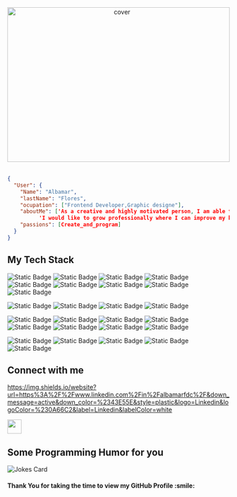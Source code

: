 
<div align="center">
<img width="100%" height = "350px" src="https://res.cloudinary.com/practicaldev/image/fetch/s--Vc2-Zbqg--/c_imagga_scale,f_auto,fl_progressive,h_420,q_auto,w_1000/https://dev-to-uploads.s3.amazonaws.com/i/guhvpoderb4koy6xibqv.png" alt="cover" />
</div>
<br>


```json
{
  "User": {
    "Name": "Albamar",
    "lastName": "Flores",
    "ocupation": ["Frontend Developer,Graphic designe"],
    "aboutMe": ['As a creative and highly motivated person, I am able to adapt to any circumstance'.
          'I would like to grow professionally where I can improve my knowledge and grow professionally day by day'.], 
    "passions": [Create_and_program]
  }
}
```

<h2> My Tech Stack </h2>

![Static Badge](https://img.shields.io/badge/Javascript-%23000000?style=plastic&logo=javaScript&logoColor=%23F7DF1E) ![Static Badge](https://img.shields.io/badge/TypeScript-3178C6?style=plastic&logo=Typescript&logoColor=3178C6&labelColor=white) ![Static Badge](https://img.shields.io/badge/Html5-E34F26?style=plastic&logo=Html5&logoColor=E34F26&labelColor=white) ![Static Badge](https://img.shields.io/badge/React-61DAFB?style=plastic&logo=React&logoColor=61DAFB&labelColor=black) ![Static Badge](https://img.shields.io/badge/Angular-c3002f?style=plastic&logo=Angular&logoColor=c3002f&labelColor=white) ![Static Badge](https://img.shields.io/badge/Next.js-000000?style=plastic&logo=Next.js&logoColor=%23000000&labelColor=white) ![Static Badge](https://img.shields.io/badge/Css3-1572B6?style=plastic&logo=Css3&logoColor=1572B6&labelColor=white) ![Static Badge](https://img.shields.io/badge/Bootstrap-7952B3?style=plastic&logo=Bootstrap&logoColor=%237952B3&labelColor=white) ![Static Badge](https://img.shields.io/badge/TailwindCss-%2306B6D4?style=plastic&logo=Tailwind%20Css&logoColor=%2306B6D4&labelColor=black)

![Static Badge](https://img.shields.io/badge/Node-%23339933?style=plastic&logo=Node.js&logoColor=%23339933&labelColor=black) ![Static Badge](https://img.shields.io/badge/Express-%23000000?style=plastic&logo=Express&logoColor=%23000000&labelColor=white) ![Static Badge](https://img.shields.io/badge/Handlebars-%23000000?style=plastic&logo=Handlebars.js&logoColor=%23000000&labelColor=CC5500) ![Static Badge](https://img.shields.io/badge/pug-%23A86454?style=plastic&logo=Pug&logoColor=%23A86454&labelColor=white)

![Static Badge](https://img.shields.io/badge/Postgresql-%234169E1?style=plastic&logo=postgresql&logoColor=%234169E1&labelColor=black) ![Static Badge](https://img.shields.io/badge/MySQL-%234479A1?style=plastic&logo=MySQL&logoColor=%234479A1&labelColor=white) ![Static Badge](https://img.shields.io/badge/MongoDB-%2347A248?style=plastic&logo=MongoDB&logoColor=%2347A248&labelColor=black) ![Static Badge](https://img.shields.io/badge/Firebase-%23FFCA28?style=plastic&logo=Firebase&logoColor=%23FFCA28&labelColor=black)
![Static Badge](https://img.shields.io/badge/Mongoose-%23880000?style=plastic&logo=Mongoose&logoColor=%23880000&labelColor=white) ![Static Badge](https://img.shields.io/badge/Sequelize-%2352B0E7?style=plastic&logo=sequelize&logoColor=%2352B0E7&labelColor=white)
![Static Badge](https://img.shields.io/badge/Jest-%23C21325?style=plastic&logo=Jest)
![Static Badge](https://img.shields.io/badge/Mocha-%238D6748?style=plastic&logo=Mocha&labelColor=white)


![Static Badge](https://img.shields.io/badge/illustrator-%23300000?style=plastic&logo=adobe%20illustrator&logoColor=%23FF9A00&labelColor=%23300000) ![Static Badge](https://img.shields.io/badge/Photoshop-%23004480?style=plastic&logo=adobe%20photoshop&logoColor=%2331A8FF&labelColor=%23004480) ![Static Badge](https://img.shields.io/badge/Indesign-%23FF3366?style=plastic&logo=adobe%20indesign&logoColor=%23FF3366&labelColor=white) ![Static Badge](https://img.shields.io/badge/Figma-%23FF7362?style=plastic&logo=figma&logoColor=white&labelColor=A158FF)
![Static Badge](https://img.shields.io/badge/markdown-%23000000?style=plastic&logo=markdown)



<h2> Connect with me </h2>



https://img.shields.io/website?url=https%3A%2F%2Fwww.linkedin.com%2Fin%2Falbamarfdc%2F&down_message=active&down_color=%2343E55E&style=plastic&logo=Linkedin&logoColor=%230A66C2&label=Linkedin&labelColor=white


<a href = 'https://albamarflores.vercel.app/'> <img width = '32px' align= 'center' src="https://raw.githubusercontent.com/rahulbanerjee26/githubAboutMeGenerator/main/icons/portfolio.png"/></a> 


 
<h2> Some Programming Humor for you </h2>

![Jokes Card](https://readme-jokes.vercel.app/api?theme=highcontrast)

<h4>Thank You for taking the time to view my GitHub Profile :smile: </h4>

